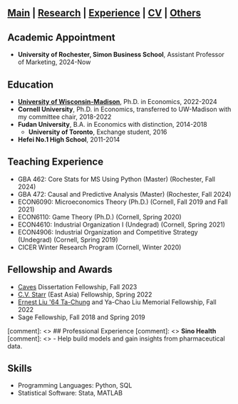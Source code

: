 ## [Main](https://tx58.github.io/) | [Research](/research.html) | [Experience](/experience.html) | [CV](/cv/cv_tianli.pdf) | [Others](/others.html)

<!-- * * * -->

## Academic Appointment
- **University of Rochester, Simon Business School**, Assistant Professor of Marketing, 2024-Now

<!-- * * * -->

## Education
- **[University of Wisconsin-Madison](https://econ.wisc.edu/wp-content/uploads/sites/89/2024/08/2023-24-PhD-Placements.pdf)**, Ph.D. in Economics, 2022-2024  
- **Cornell University**, Ph.D. in Economics, transferred to UW-Madison with my committee chair, 2018-2022 
- **Fudan University**, B.A. in Economics with distinction, 2014-2018 
    - **University of Toronto**, Exchange student, 2016
- **Hefei No.1 High School**, 2011-2014

<!-- * * * -->

<!-- ## Research Experience
### Research Assistant for Professor Panle Barwick
- Cornell, Spring 2019
- UW-Madison, Spring 2022 and Fall 2023

* * * -->

## Teaching Experience
- GBA 462: Core Stats for MS Using Python (Master) (Rochester, Fall 2024)
- GBA 472: Causal and Predictive Analysis (Master) (Rochester, Fall 2024)
- ECON6090: Microeconomics Theory (Ph.D.) (Cornell, Fall 2019 and Fall 2021)
- ECON6110: Game Theory (Ph.D.) (Cornell, Spring 2020)
- ECON4610: Industrial Organization I (Undegrad) (Cornell, Spring 2021)
- ECON4906: Industrial Organization and Competitive Strategy (Undegrad) (Cornell, Spring 2019)
- CICER Winter Research Program (Cornell, Winter 2020)

<!-- * * * -->

## Fellowship and Awards
- [Caves](https://www.lrca.com/employees/doug-caves/) Dissertation Fellowship, Fall 2023
- [C.V. Starr](https://en.wikipedia.org/wiki/Cornelius_Vander_Starr) (East Asia) Fellowship, Spring 2022
- [Ernest Liu '64 Ta-Chung](https://en.wikipedia.org/wiki/Ta-Chung_Liu) and Ya-Chao Liu Memorial Fellowship, Fall 2022
- Sage Fellowship, Fall 2018 and Spring 2019



[comment]: <> ## Professional Experience
[comment]: <> **Sino Health**
[comment]: <> - Help build models and gain insights from pharmaceutical data.

<!-- * * * -->

## Skills
- Programming Languages: Python, SQL
- Statistical Software: Stata, MATLAB

<!--    -->
<!-- <div style="text-indent:2em"> <img src="/images/mendota.jpg" alt="mendota" width="300"/> </div> -->